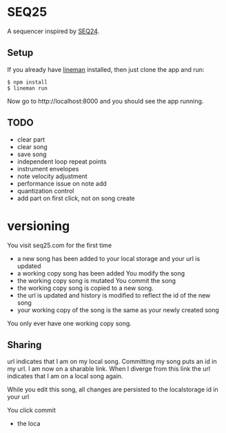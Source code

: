 # SEQ25A sequencer inspired by [SEQ24][s].[s]: http://www.filter24.org/seq24/## SetupIf you already have [lineman][l] installed, then just clone the app and run:[l]: http://linemanjs.com```$ npm install$ lineman run```Now go to http://localhost:8000 and you should see the app running.## TODO* clear part* clear song* save song* independent loop repeat points* instrument envelopes* note velocity adjustment* performance issue on note add* quantization control* add part on first click, not on song create# versioningYou visit seq25.com for the first time- a new song has been added to your local storage and your url is updated- a working copy song has been addedYou modify the song- the working copy song is mutatedYou commit the song- the working copy song is copied to a new song.- the url is updated and history is modified to reflect the id of the new song- your working copy of the song is the same as your newly created songYou only ever have one working copy song.## Sharingurl indicates that I am on my local song.Committing my song puts an id in my url.I am now on a sharable link.When I diverge from this link the url indicates that I am on a local song again.While you edit this song, all changes are persisted to the localstorage id in your urlYou click commit- the loca